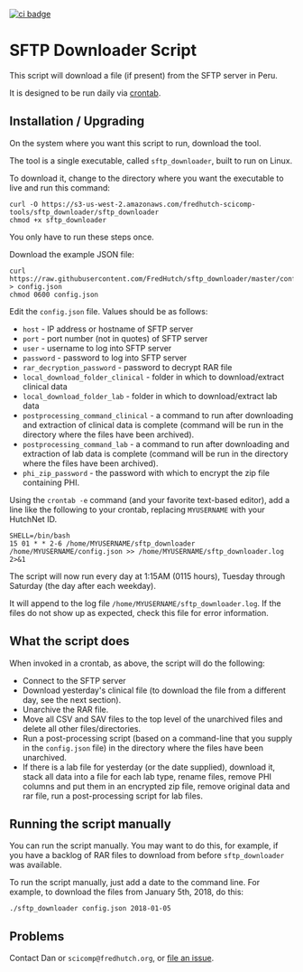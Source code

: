 [![ci badge](https://circleci.com/gh/FredHutch/sftp_downloader.png?style=shield)](https://circleci.com/gh/FredHutch/sftp_downloader)

# SFTP Downloader Script

This script will download a file (if present) from the
SFTP server in Peru.

It is designed to be run daily via [crontab](http://www.adminschoice.com/crontab-quick-reference).

## Installation / Upgrading

On the system where you want this script to run, download the tool.

The tool is a single executable, called `sftp_downloader`, built to run on Linux.

To download it, change to the directory where you want the executable to live and run this command:

```
curl -O https://s3-us-west-2.amazonaws.com/fredhutch-scicomp-tools/sftp_downloader/sftp_downloader
chmod +x sftp_downloader
```


You only have to run these steps once.

Download the example JSON file:

```
curl https://raw.githubusercontent.com/FredHutch/sftp_downloader/master/config.json.example > config.json
chmod 0600 config.json
```

Edit the `config.json` file. Values should be as follows:

* `host` - IP address or hostname of SFTP server
* `port` - port number (not in quotes) of SFTP server
* `user` - username to log into SFTP server
* `password` - password to log into SFTP server
* `rar_decryption_password` - password to decrypt RAR file
* `local_download_folder_clinical` - folder in which to download/extract clinical data
* `local_download_folder_lab` - folder in which to download/extract lab data
* `postprocessing_command_clinical` - a command to run after downloading and extraction of clinical data is complete
  (command will be run in the directory where the files have been archived).
* `postprocessing_command_lab` - a command to run after downloading and extraction of lab data is complete
  (command will be run in the directory where the files have been archived).
* `phi_zip_password` - the password with which to encrypt the zip file containing PHI.


Using the `crontab -e` command (and your favorite
text-based editor), add a line like the following
to your crontab, replacing `MYUSERNAME` with your
HutchNet ID.

```
SHELL=/bin/bash
15 01 * * 2-6 /home/MYUSERNAME/sftp_downloader /home/MYUSERNAME/config.json >> /home/MYUSERNAME/sftp_downloader.log 2>&1
```

The script will now run every day at 1:15AM (0115 hours), Tuesday through Saturday
(the day after each weekday).

It will append to the log file
`/home/MYUSERNAME/sftp_downloader.log`.
If the files do not show up as expected, check this file
for error information.

## What the script does

When invoked in a crontab, as above, the script will do the following:

* Connect to the SFTP server
* Download yesterday's clinical file (to download the file from a different day, see the next section).
* Unarchive the RAR file.
* Move all CSV and SAV files to the top level of the unarchived files and delete all other
  files/directories.
* Run a post-processing script (based on a command-line that you supply in the `config.json` file)
  in the directory where the files have been unarchived.
* If there is a lab file for yesterday (or the date supplied), download it,
  stack all data into a file for each lab type, rename files, remove
  PHI columns and put them in an encrypted zip file, remove original
  data and rar file, run a post-processing script for lab files.


## Running the script manually

You can run the script manually. You may want to do this, for example, if you
have a backlog of RAR files to download from before `sftp_downloader` was available.

To run the script manually, just add a date to the command line. For example, to
download the files from January 5th, 2018, do this:

```
./sftp_downloader config.json 2018-01-05
```

## Problems

Contact Dan or `scicomp@fredhutch.org`, or
[file an issue](https://github.com/FredHutch/sftp_downloader/issues/new).
